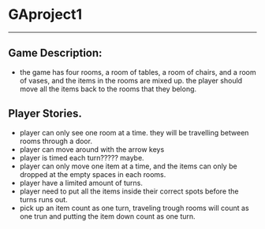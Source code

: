 # GAproject1

---

## Game Description:

* the game has four rooms, a room of tables, a room of chairs, and a room of vases, and the items in the rooms are mixed up. the player should move all the items back to the rooms that they belong. 


## Player Stories. 

* player can only see one room at a time. they will be travelling between rooms through a door.
* player can move around with the arrow keys 
* player is timed each turn????? maybe. 
* player can only move one item at a time, and the items can only be dropped at the empty spaces in each rooms. 
* player have a limited amount of turns.
* player need to put all the items inside their correct spots before the turns runs out. 
* pick up an item count as one turn, traveling trough rooms will count as one trun and putting the item down count as one turn. 